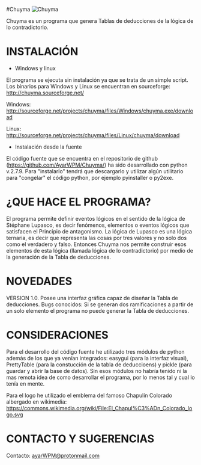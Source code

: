 #Chuyma
![Chuyma](https://sourceforge.net/projects/chuyma/files/logo.png?raw=true)

Chuyma es un programa que genera Tablas de deducciones de la lógica de lo contradictorio.

INSTALACIÓN
===========
- Windows y linux

El programa se ejecuta sin instalación ya que se trata de un simple script. Los binarios para Windows y Linux se encuentran en sourceforge: http://chuyma.sourceforge.net/

Windows: http://sourceforge.net/projects/chuyma/files/Windows/chuyma.exe/download

Linux: http://sourceforge.net/projects/chuyma/files/Linux/chuyma/download

- Instalación desde la fuente

El código fuente que se encuentra en el repositorio de github (https://github.com/AyarWPM/Chuyma/) ha sido desarrollado con python v.2.7.9. Para "instalarlo" tendrá que descargarlo y utilizar algún utilitario para "congelar" el código python, por ejemplo pyinstaller o py2exe.

¿QUE HACE EL PROGRAMA?
=====================
El programa permite definir eventos lógicos en el sentido de la lógica de Stéphane Lupasco, es decir fenómenos, elementos o eventos lógicos que satisfacen el Principio de antagonismo. La lógica de Lupasco es una lógica ternaria, es decir que representa las cosas por tres valores y no solo dos como el verdadero y falso. Entonces Chuyma nos permite construir esos elementos de esta lógica (llamada lógica de lo contradictorio) por medio de la generación de la Tabla de deducciones.

NOVEDADES
=========
VERSION 1.0.
Posee una interfaz gráfica capaz de diseñar la Tabla de deducciones.
Bugs conocidos: Si se generan dos ramificaciones a partir de un solo elemento el programa no puede generar la Tabla de deducciones.

CONSIDERACIONES
===============
Para el desarrollo del código fuente he utilizado tres módulos de python además de los que ya venían integrados: easygui (para la interfaz visual), PrettyTable (para la constucción de la tabla de deduccioens) y pickle (para guardar y abrir la base de datos). Sin esos módulos no habría tenido ni la mas remota idea de como desarrollar el programa, por lo menos tal y cual lo tenía en mente.

Para el logo he utilizado el emblema del famoso Chapulín Colorado albergado en wikimedia: https://commons.wikimedia.org/wiki/File:El_Chapul%C3%ADn_Colorado_logo.svg

CONTACTO Y SUGERENCIAS
======================
Contacto: ayarWPM@protonmail.com


